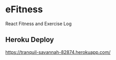 # eFitness

React Fitness and Exercise Log

## Heroku Deploy

https://tranquil-savannah-82874.herokuapp.com/
